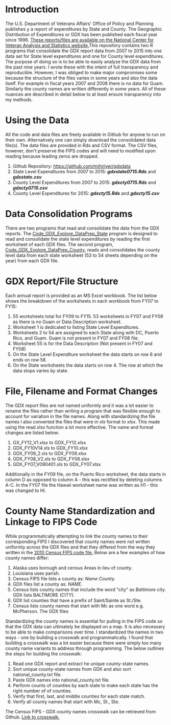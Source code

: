 # Introduction

The U.S. Department of Veterans Affairs' Office of Policy and Planning publishes y a report of expenditures by State and County. The Geographic Distribution of Expenditures or GDX has been published each fiscal year since 1996. [These reports/files are available on the National Center for Veteran Analysis and Statistics website.](http://www.va.gov/vetdata/Expenditures.asp)This repository contains two R programs that consolidate the GDX report data from 2007 to 2015 into one data set for State level expenditures and one for County level expenditures. The purpose of doing so is to be able to easily analyze the GDX data from the past nine years. I wrote these with the intent of full transparency and reproducible. However, I was obliged to make major compromises some because the structure of the files varies in some years and also the data itself. For example in fiscal years 2007 and 2008 there is no data for Guam. Similarly the county names are written differently in some years. All of these nuances are described in detail below to at least ensure transparency into my methods. 

# Using the Data

All the code and data files are freely available in Github for anyone to run on their own. Alternatively one can simply download the consolidated data file(s). The data files are provided in Rds and CSV format. The CSV files, however, don't preserve the FIPS codes and will need to modified upon reading because leading zeros are dropped. 

1. Github Repository: https://github.com/mihiriyer/gdxdata
2. State Level Expenditures from 2007 to 2015: ***gdxstate0715.Rds*** and ***gdxstate.csv***
3. County Level Expenditures from 2007 to 2015: ***gdxcty0715.Rds*** and ***gdxcty0715.csv***
4. County Level Expenditures for 2015: ***gdxcty15.Rds*** and ***gdxcty15.csv***

# Data Consolidation Programs

There are two programs that read and consolidate the data from the GDX reports. The [Code_GDX_Explore_DataPrep_State](https://github.com/mihiriyer/gdxdata/blob/master/Code_GDX_Explore_DataPrep_State.R) program is designed to read and consolidate the state level expenditures by reading the first worksheet of each GDX files. The second program, [Code_GDX_Explore_DataPrep_County](https://github.com/mihiriyer/gdxdata/blob/master/Code_GDX_Explore_DataPrep_County.R), reads and consolidates the county level data from each state worksheet (53 to 54 sheets depending on the year) from each GDX file. 

# GDX Report/File Structure

Each annual report is provided as an MS Excel workbook. The list below shows the breakdown of the worksheets in each workbook from FY07 to FY15:

1. 55 worksheets total for FY09 to FY15. 53 worksheets in FY07 and FY08 as there is no Guam or Data Description worksheet. 
2. Worksheet 1 is dedicated to listing State Level Expenditures. 
3. Worksheets 2 to 54  are assigned to each State along with DC, Puerto Rico, and Guam. Guam is not present in FY07 and FY08 file. 
5. Worksheet 55 is for the Data Description (Not present in FY07 and FY08)
6. On the State Level Expenditure worksheet the data starts on row 6 and ends on row 58. 
7. On the State worksheets the data starts on row 4. The row at which the data stops varies by state.

# File, Filename and Format Changes

The GDX report files are not named uniformly and it was a lot easier to rename the files rather than writing a program that was flexible enough to account for variation in the file names. Along with standardizing the file names I also converted the files that were in *xls* format to *xlsx*. This made using the read.xlsx function a lot more effective. The name and format changes are listed below: 

1. GX_FY12_V1.xlsx to GDX_FY12.xlsx
2. GDX_FY10V14.xls to GDX_FY10.xlsx
3. GDX_FY09_2.xls to GDX_FY09.xlsx
4. GDX_FY08_V2.xls to GDX_FY08.xlsx
5. GDX_FY07_V090401.xls to GDX_FY07.xlsx

Additionally in the FY09 file, on the Puerto Rico worksheet, the data starts in column D as opposed to column A - this was rectified by deleting columns A-C. In the FY07 file the Hawaii worksheet name was written as H1 - this was changed to HI. 

# County Name Standardization and Linkage to FIPS Code

While programmatically attempting to link the county names to their corresponding FIPS I discovered that county names were not written uniformly across the GDX files and that they differed from the way they written in the [2010 Census FIPS code file.](https://www.census.gov/geo/reference/codes/cou.html) Below are a few examples of how county names differ:

1. Alaska uses borough and census Areas in lieu of county.
2. Louisiana uses parish.
3. Census FIPS file lists a county as: *Name County*.
4. GDX files list a county as: *NAME*.
5. Census lists county names that include the word "city" as *Baltimore city*. GDX lists BALTIMORE (CITY).
7. GDX list counties that have a prefix of Saint/Sainte as St./Ste.
8. Census lists county names that start with Mc as one word e.g. McPherson. The GDX files 

Standardizing the county names is essential for pulling in the FIPS code so that the GDX data can ultimately be displayed on a map. It is also necessary to be able to make comparisons over time. I standardized the names in two ways - one by building a crosswalk and programmatically. I found that building a crosswalk was a lot easier because there were simply too many county name variants to address through programming. The below outlines the steps for building the crosswalk:

1. Read one GDX report and extract he unique county-state names.
2. Sort unique county-state names from GDX and also sort national_county.txt file.
3. Paste GDX names into national_county.txt file.
4. Perform counts of counties by each state to make each state has the right number of of counties.
5. Verify that first, last, and middle counties for each state match. 
6. Verify all county names that start with Mc, St., Ste. 

The Census FIPS - GDX county names crosswalk can be retrieved from Github. [Link to crosswalk.](https://github.com/mihiriyer/gdxdata/blob/master/national_county_edit.xlsx)